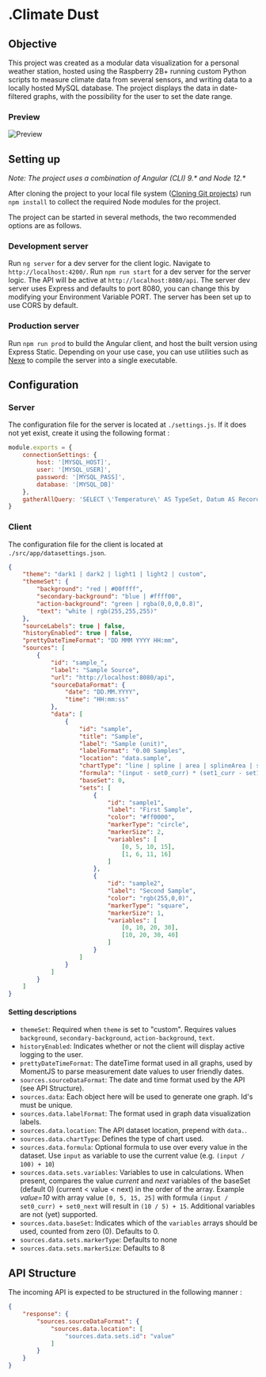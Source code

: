 # .Climate Dust
## Objective
This project was created as a modular data visualization for a personal weather station, hosted using the Raspberry 2B+ running custom Python scripts to measure climate data from several sensors, and writing data to a locally hosted MySQL database. The project displays the data in date-filtered graphs, with the possibility for the user to set the date range.

### Preview
![Preview](https://i.imgur.com/Ublpjzu.png)

## Setting up
_Note: The project uses a combination of Angular (CLI) 9.* and Node 12.*_

After cloning the project to your local file system ([Cloning Git projects](https://help.github.com/en/github/creating-cloning-and-archiving-repositories/cloning-a-repository)) run ```npm install``` to collect the required Node modules for the project.

The project can be started in several methods, the two recommended options are as follows.

### Development server
Run ```ng server``` for a dev server for the client logic. Navigate to ```http://localhost:4200/```.
Run ```npm run start``` for a dev server for the server logic. The API will be active at ```http://localhost:8080/api```.
The server dev server uses Express and defaults to port 8080, you can change this by modifying your Environment Variable PORT. The server has been set up to use CORS by default.

### Production server
Run ```npm run prod``` to build the Angular client, and host the built version using Express Static.
Depending on your use case, you can use utilities such as [Nexe](https://github.com/nexe/nexe) to compile the server into a single executable.

## Configuration
### Server
The configuration file for the server is located at `./settings.js`. If it does not yet exist, create it using the following format :
```js
module.exports = {
    connectionSettings: {
        host: '[MYSQL_HOST]',
        user: '[MYSQL_USER]',
        password: '[MYSQL_PASS]',
        database: '[MYSQL_DB]'
    },
    gatherAllQuery: 'SELECT \'Temperature\' AS TypeSet, Datum AS Recorded, Tijd, temp1 AS Measure1, temp2 AS Measure2, press, light, humi FROM temperatures UNION SELECT \'Particle\' AS TypeSet, recorded AS Recorded, 0, pm25 AS Measure1, pm10 AS Measure2, 0, 0, 0 FROM particles'
}
```

### Client
The configuration file for the client is located at `./src/app/datasettings.json`.
```json
{
    "theme": "dark1 | dark2 | light1 | light2 | custom",
    "themeSet": {
        "background": "red | #00ffff",
        "secondary-background": "blue | #ffff00",
        "action-background": "green | rgba(0,0,0,0.8)",
        "text": "white | rgb(255,255,255)"
    },
    "sourceLabels": true | false,
    "historyEnabled": true | false,
    "prettyDateTimeFormat": "DD MMM YYYY HH:mm",
    "sources": [
        {
            "id": "sample_",
            "label": "Sample Source",
            "url": "http://localhost:8080/api",
            "sourceDataFormat": {
                "date": "DD.MM.YYYY",
                "time": "HH:mm:ss"
            },
            "data": [
                {
                    "id": "sample",
                    "title": "Sample",
                    "label": "Sample (unit)",
                    "labelFormat": "0.00 Samples",
                    "location": "data.sample",
                    "chartType": "line | spline | area | splineArea | stackedArea | column | stackedColumn | bar | stackedBar | stackedBar100 | waterfall | scatter",
                    "formula": "(input - set0_curr) * (set1_curr - set1_next)",
                    "baseSet": 0,
                    "sets": [
                        {
                            "id": "sample1",
                            "label": "First Sample",
                            "color": "#ff0000",
                            "markerType": "circle",
                            "markerSize": 2,
                            "variables": [
                                [0, 5, 10, 15],
                                [1, 6, 11, 16]
                            ]
                        },
                        {
                            "id": "sample2",
                            "label": "Second Sample",
                            "color": "rgb(255,0,0)",
                            "markerType": "square",
                            "markerSize": 1,
                            "variables": [
                                [0, 10, 20, 30],
                                [10, 20, 30, 40]
                            ]
                        }
                    ]
                }
            ]
        }
    ]
}
```

#### Setting descriptions
- `themeSet`: Required when `theme` is set to "custom". Requires values `background`, `secondary-background`, `action-background`, `text`.  
- `historyEnabled`: Indicates whether or not the client will display active logging to the user.  
- `prettyDateTimeFormat`: The dateTime format used in all graphs, used by MomentJS to parse measurement date values to user friendly dates.  
- `sources.sourceDataFormat`: The date and time format used by the API (see API Structure).  
- `sources.data`: Each object here will be used to generate one graph. Id's must be unique.  
- `sources.data.labelFormat`: The format used in graph data visualization labels.  
- `sources.data.location`: The API dataset location, prepend with `data.`.  
- `sources.data.chartType`: Defines the type of chart used.  
- `sources.data.formula`: Optional formula to use over every value in the dataset. Use `input` as variable to use the current value (e.g. `(input / 100) + 10`)  
- `sources.data.sets.variables`: Variables to use in calculations. When present, compares the value _current_ and _next_ variables of the baseSet (default 0) (current < value < next) in the order of the array. Example _value=10_ with array value `[0, 5, 15, 25]` with formula `(input / set0_curr) + set0_next` will result in `(10 / 5) + 15`. Additional variables are not (yet) supported.  
- `sources.data.baseSet`: Indicates which of the `variables` arrays should be used, counted from zero (0). Defaults to 0.  
- `sources.data.sets.markerType`: Defaults to none  
- `sources.data.sets.markerSize`: Defaults to 8  

## API Structure
The incoming API is expected to be structured in the following manner :
```json
{
    "response": {
        "sources.sourceDataFormat": {
            "sources.data.location": [
                "sources.data.sets.id": "value"
            ]
        }
    }
}
```
